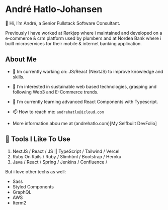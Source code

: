 # André Hatlo-Johansen

👋 Hi, I’m André, a Senior Fullstack Software Consultant. 

Previously i have worked at Rørkjøp where i maintained and developed on a e-commerce & crm platform used by plumbers and at Nordea Bank where i built microservices for their mobile & internet banking application.

## About Me
- 🔧 Im currently working on: JS/React (NextJS) to improve knowledge and skills.

- 👀 I’m interested in sustainable web based technologies, grasping and following Web3 and E-Commerce trends.

- 🌱 I’m currently learning advanced React Components with Typescript.

- 📫 How to reach me: `andrehatlo@icloud.com`

- More information abou me at (andrehatlo.com)[My Selfbuilt DevFolio]

## 🔧  Tools I Like To Use

1. NextJS / React / JS  || TypeScript / Tailwind / Vercel
2. Ruby On Rails / Ruby /  Slimhtml / Bootstrap / Heroku
3. Java / React / Spring / Jenkins / Confluence / 

But i love other techs as well:
- Sass
- Styled Components 
- GraphQL
- AWS
- Iterm2


<!---
Andrehatlo/Andrehatlo is a ✨ special ✨ repository because its `README.md` (this file) appears on your GitHub profile.
You can click the Preview link to take a look at your changes.
--->
